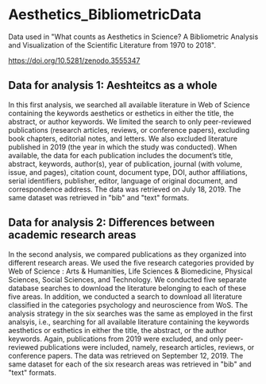 # Aesthetics_BibliometricData
Data used in "What counts as Aesthetics in Science? A Bibliometric Analysis and Visualization of the Scientific Literature from 1970 to 2018".

https://doi.org/10.5281/zenodo.3555347

## Data for analysis 1: Aeshteitcs as a whole
In this first analysis, we searched all available literature in Web of Science containing the keywords aesthetics or esthetics in either the title, the abstract, or author keywords. We limited the search to only peer-reviewed publications (research articles, reviews, or conference papers), excluding book chapters, editorial notes, and letters. We also excluded literature published in 2019 (the year in which the study was conducted). When available, the data for each publication includes the document’s title, abstract, keywords, author(s), year of publication, journal (with volume, issue, and pages), citation count, document type, DOI, author affiliations, serial identifiers, publisher, editor, language of original document, and correspondence address. The data was retrieved on July 18, 2019. The same dataset was retrieved in "bib" and "text" formats.

## Data for analysis 2: Differences between academic research areas
In the second analysis, we compared publications as they organized into different research areas. We used the five research categories provided by Web of Science : Arts & Humanities, Life Sciences & Biomedicine, Physical Sciences, Social Sciences, and Technology. We conducted five separate database searches to download the literature belonging to each of these five areas. In addition, we conducted a search to download all literature classified in the categories psychology and neuroscience from WoS. The analysis strategy in the six searches was the same as employed in the first analsyis, i.e., searching for all available literature containing the keywords aesthetics or esthetics in either the title, the abstract, or the author keywords. Again, publications from 2019 were excluded, and only peer-reviewed publications were included, namely, research articles, reviews, or conference papers. The data was retrieved on September 12, 2019. The same dataset for each of the six research areas was retrieved in "bib" and "text" formats.
